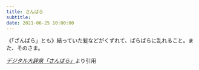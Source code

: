 ```yaml
---
title: さんばら
subtitle: 
date: 2021-06-25 10:00:00
---
```


《「ざんばら」とも》結っていた髪などがくずれて、ばらばらに乱れること。また、そのさま。

<cite>[デジタル大辞泉「さんばら」](https://dictionary.goo.ne.jp/word/%E3%81%95%E3%82%93%E3%81%B0%E3%82%89/)</cite>より引用